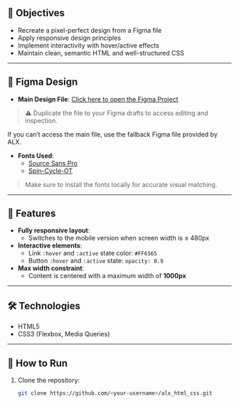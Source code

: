 ## 📌 Objectives

- Recreate a pixel-perfect design from a Figma file
- Apply responsive design principles
- Implement interactivity with hover/active effects
- Maintain clean, semantic HTML and well-structured CSS

---

## 🎨 Figma Design

- **Main Design File**: [Click here to open the Figma Project](#)  
> ⚠️ Duplicate the file to your Figma drafts to access editing and inspection.

If you can’t access the main file, use the fallback Figma file provided by ALX.

- **Fonts Used**:
  - [Source Sans Pro](https://fonts.google.com/specimen/Source+Sans+Pro)
  - [Spin-Cycle-OT](https://www.fontspace.com/spin-cycle-font-f12754)

> Make sure to install the fonts locally for accurate visual matching.

---

## 🧩 Features

- **Fully responsive layout**:
  - Switches to the mobile version when screen width is ≤ 480px
- **Interactive elements**:
  - Link `:hover` and `:active` state color: `#FF6565`
  - Button `:hover` and `:active` state: `opacity: 0.9`
- **Max width constraint**:
  - Content is centered with a maximum width of **1000px**

---

## 🛠️ Technologies

- HTML5
- CSS3 (Flexbox, Media Queries)

---

## 🧪 How to Run

1. Clone the repository:
   ```bash
   git clone https://github.com/<your-username>/alx_html_css.git

